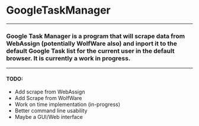 # GoogleTaskManager

------------------------------------------

### Google Task Manager is a program that will scrape data from WebAssign (potentially WolfWare also) and inport it to the default Google Task list for the current user in the default browser. It is currently a **work in progress**.

------------------------------------------

#### TODO:
+ Add scrape from WebAssign
+ Add Scrape from WolfWare
+ Work on time implementation (in-progress)
+ Better command line usability
+ Maybe a GUI/Web interface
